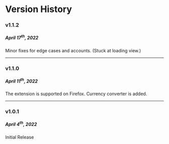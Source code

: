 # Version History

### **v1.1.2**

##### **April 17<sup>th</sup>, 2022**

Minor fixes for edge cases and accounts. (Stuck at loading view.) <br>

---

### **v1.1.0**

##### **April 11<sup>th</sup>, 2022**

The extension is supported on Firefox.
Currency converter is added.

---

### **v1.0.1**

##### **April 4<sup>th</sup>, 2022**

Initial Release
